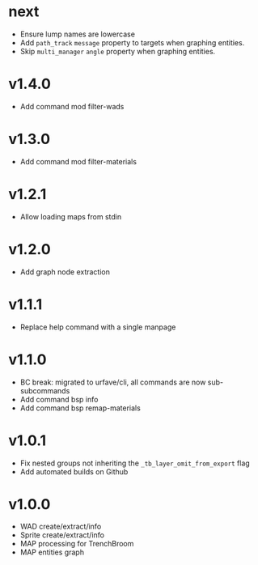 # next
- Ensure lump names are lowercase
- Add `path_track` `message` property to targets when graphing entities.
- Skip `multi_manager` `angle` property when graphing entities.

# v1.4.0
- Add command mod filter-wads

# v1.3.0
- Add command mod filter-materials

# v1.2.1
- Allow loading maps from stdin

# v1.2.0
- Add graph node extraction

# v1.1.1
- Replace help command with a single manpage

# v1.1.0
- BC break: migrated to urfave/cli, all commands are now sub-subcommands
- Add command bsp info
- Add command bsp remap-materials

# v1.0.1
- Fix nested groups not inheriting the `_tb_layer_omit_from_export` flag
- Add automated builds on Github

# v1.0.0
- WAD create/extract/info
- Sprite create/extract/info
- MAP processing for TrenchBroom
- MAP entities graph
